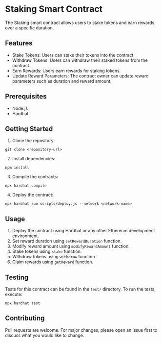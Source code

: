 # Staking Smart Contract

The Staking smart contract allows users to stake tokens and earn rewards over a specific duration.

## Features

- Stake Tokens: Users can stake their tokens into the contract.
- Withdraw Tokens: Users can withdraw their staked tokens from the contract.
- Earn Rewards: Users earn rewards for staking tokens.
- Update Reward Parameters: The contract owner can update reward parameters such as duration and reward amount.

## Prerequisites

- Node.js
- Hardhat

## Getting Started

1. Clone the repository:

```
git clone <repository-url>
```

2. Install dependencies:

```
npm install
```

3. Compile the contracts:

```
npx hardhat compile
```

4. Deploy the contract:

```
npx hardhat run scripts/deploy.js --network <network-name>
```

## Usage

1. Deploy the contract using Hardhat or any other Ethereum development environment.
2. Set reward duration using `setRewardDuration` function.
3. Modify reward amount using `modifyRewardAmount` function.
4. Stake tokens using `stake` function.
5. Withdraw tokens using `withdraw` function.
6. Claim rewards using `getReward` function.


## Testing

Tests for this contract can be found in the `test/` directory. To run the tests, execute:

```
npx hardhat test
```

## Contributing

Pull requests are welcome. For major changes, please open an issue first to discuss what you would like to change.

